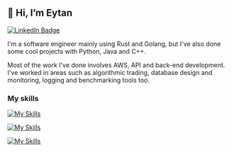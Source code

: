 ## 👋 Hi, I’m Eytan

[![LinkedIn Badge](https://img.shields.io/badge/LinkedIn-Profile-informational?style=flat&logo=linkedin&logoColor=white&color=0D76A8)](https://www.linkedin.com/in/eytan-brodsky/)

I'm a software engineer mainly using Rust and Golang, but I've also done some cool projects with Python, Java and C++.

Most of the work I've done involves AWS, API and back-end development. I've worked in areas such as algorithmic trading, database design and monitoring, logging and benchmarking tools too.

### My skills
[![My Skills](https://skillicons.dev/icons?i=rust,go,py,cpp,java,matlab)](https://skillicons.dev)

[![My Skills](https://skillicons.dev/icons?i=django,sqlite,postgres,redis,selenium)](https://skillicons.dev)

[![My Skills](https://skillicons.dev/icons?i=aws,docker,kubernetes)](https://skillicons.dev)


